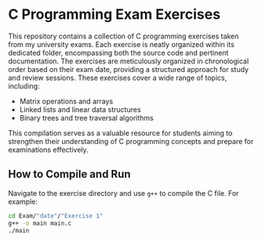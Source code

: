 # C Programming Exam Exercises

This repository contains a collection of C programming exercises taken from my university exams. Each exercise is neatly organized within its dedicated folder, encompassing both the source code and pertinent documentation.
The exercises are meticulously organized in chronological order based on their exam date, providing a structured approach for study and review sessions. These exercises cover a wide range of topics, including:

- Matrix operations and arrays
- Linked lists and linear data structures
- Binary trees and tree traversal algorithms

This compilation serves as a valuable resource for students aiming to strengthen their understanding of C programming concepts and prepare for examinations effectively.

## How to Compile and Run

Navigate to the exercise directory and use `g++` to compile the C file. For example:

```sh
cd Exam/"date"/"Exercise 1"
g++ -o main main.c
./main
```
